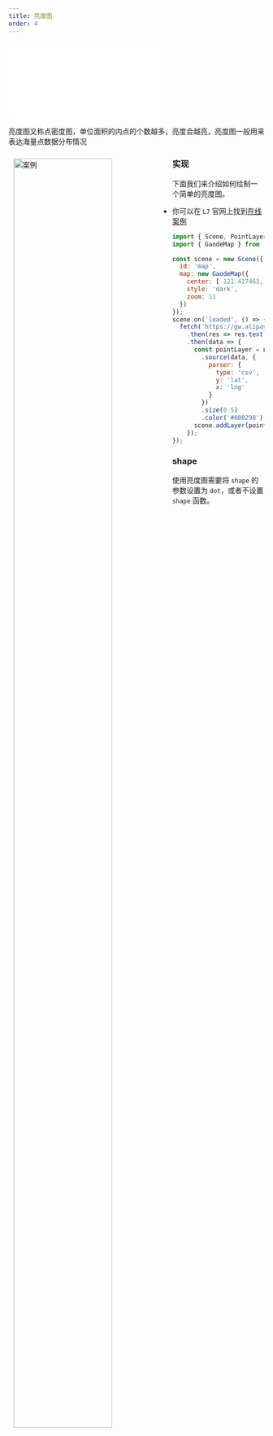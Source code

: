```yaml
---
title: 亮度图
order: 4
---
```

<embed src="@/docs/common/style.md"></embed>

亮度图又称点密度图，单位面积的内点的个数越多，亮度会越亮，亮度图一般用来表达海量点数据分布情况

<div>
  <div style="width:60%;float:left; margin: 10px;">
    <img  width="80%" alt="案例" src='https://gw.alipayobjects.com/mdn/antv_site/afts/img/A*xr8BQouXGvoAAAAAAAAAAABkARQnAQ'>
  </div>
</div>

### 实现

下面我们来介绍如何绘制一个简单的亮度图。

- 你可以在 `L7` 官网上找到[在线案例](/examples/gallery/basic#normal)

```javascript
import { Scene, PointLayer } from '@antv/l7';
import { GaodeMap } from '@antv/l7-maps';

const scene = new Scene({
  id: 'map',
  map: new GaodeMap({
    center: [ 121.417463, 31.215175 ],
    style: 'dark',
    zoom: 11
  })
});
scene.on('loaded', () => {
  fetch('https://gw.alipayobjects.com/os/rmsportal/BElVQFEFvpAKzddxFZxJ.txt')
    .then(res => res.text())
    .then(data => {
      const pointLayer = new PointLayer({})
        .source(data, {
          parser: {
            type: 'csv',
            y: 'lat',
            x: 'lng'
          }
        })
        .size(0.5)
        .color('#080298');
      scene.addLayer(pointLayer);
    });
});
```

### shape

使用亮度图需要将 `shape` 的参数设置为 `dot`，或者不设置 `shape` 函数。

